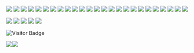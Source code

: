 [![](https://img.shields.io/badge/R-276DC3?style=for-the-badge&logo=r&logoColor=white)](https://github.com/Shall-We-Dance)
[![](https://img.shields.io/badge/Python-3776AB?style=for-the-badge&logo=python&logoColor=white)](https://github.com/Shall-We-Dance)
[![](https://img.shields.io/badge/Flask-ffffff?style=for-the-badge&logo=flask&logoColor=black)](https://github.com/Shall-We-Dance)
[![](https://img.shields.io/badge/HTML-E34F26?style=for-the-badge&logo=html5&logoColor=white)](https://github.com/Shall-We-Dance)
[![](https://img.shields.io/badge/CSS-1572B6?style=for-the-badge&logo=css3&logoColor=white)](https://github.com/Shall-We-Dance)
[![](https://img.shields.io/badge/Shell-4EAA25?style=for-the-badge&logo=gnu-bash&logoColor=white)](https://github.com/Shall-We-Dance)
[![](https://img.shields.io/badge/Markdown-000000?style=for-the-badge&logo=markdown&logoColor=white)](https://github.com/Shall-We-Dance)
[![](https://img.shields.io/badge/NGINX-009639?style=for-the-badge&logo=nginx&logoColor=white)](https://github.com/Shall-We-Dance)
[![](https://img.shields.io/badge/Docker-2CA5E0?style=for-the-badge&logo=docker&logoColor=white)](https://github.com/Shall-We-Dance)
[![](https://img.shields.io/badge/Conda-342B029?&style=for-the-badge&logo=anaconda&logoColor=white)](https://github.com/Shall-We-Dance)
[![](https://img.shields.io/badge/VS%20Code-0078D4?style=for-the-badge&logo=visual%20studio%20code&logoColor=white)](https://github.com/Shall-We-Dance)
[![](https://img.shields.io/badge/RStudio-75AADB?style=for-the-badge&logo=rstudio&logoColor=white)](https://github.com/Shall-We-Dance)
[![](https://img.shields.io/badge/AI-FF9A00?&style=for-the-badge&logo=Adobe%20Illustrator&logoColor=white)](https://github.com/Shall-We-Dance)
[![](https://img.shields.io/badge/Jellyfin-00A4DC?&style=for-the-badge&logo=Jellyfin&logoColor=white)](https://github.com/Shall-We-Dance)
[![](https://img.shields.io/badge/Cloudflare-F38020?&style=for-the-badge&logo=Cloudflare&logoColor=white)](https://github.com/Shall-We-Dance)
[![](https://img.shields.io/badge/Overleaf-47A141?&style=for-the-badge&logo=Overleaf&logoColor=white)](https://github.com/Shall-We-Dance)
[![](https://img.shields.io/badge/Ubuntu-E95420?style=for-the-badge&logo=ubuntu&logoColor=white)](https://github.com/Shall-We-Dance)
[![](https://img.shields.io/badge/mac%20os-000000?style=for-the-badge&logo=apple&logoColor=white)](https://github.com/Shall-We-Dance)
[![](https://img.shields.io/badge/Windows-0067B8?style=for-the-badge&logo=windows%2011&logoColor=white)](https://github.com/Shall-We-Dance)
[![](https://img.shields.io/badge/Truenas-0095D5?style=for-the-badge&logo=truenas&logoColor=white)](https://github.com/Shall-We-Dance)
[![](https://img.shields.io/badge/Unraid-F15A2C?style=for-the-badge&logo=unraid&logoColor=white)](https://github.com/Shall-We-Dance)
[![](https://img.shields.io/badge/OpenWrt-00B5E2?style=for-the-badge&logo=OpenWrt&logoColor=white)](https://github.com/Shall-We-Dance)
[![](https://img.shields.io/badge/Raspberry%20Pi-A22846?style=for-the-badge&logo=Raspberry%20Pi&logoColor=white)](https://github.com/Shall-We-Dance)
[![](https://img.shields.io/badge/Google%20Scholar-4285F4?style=for-the-badge&logo=Google%20Scholar&logoColor=white)](https://scholar.google.com/citations?user=GFkNo_IAAAAJ)
[![](https://img.shields.io/badge/arXiv-B31B1B?style=for-the-badge&logo=arXiv&logoColor=white)](https://github.com/Shall-We-Dance)

[![](https://img.shields.io/badge/Minecraft-62B47A?style=for-the-badge&logo=Minecraft&logoColor=white)](https://github.com/Shall-We-Dance)
[![](https://img.shields.io/badge/Bilibili-00A1D6?style=for-the-badge&logo=Bilibili&logoColor=white)](https://github.com/Shall-We-Dance)
[![](https://img.shields.io/badge/Steam-000000?style=for-the-badge&logo=Steam&logoColor=white)](https://github.com/Shall-We-Dance)
[![](https://img.shields.io/badge/Switch-E60012?style=for-the-badge&logo=Nintendo%20Switch&logoColor=white)](https://github.com/Shall-We-Dance)
[![](https://img.shields.io/badge/Counter_Strike-000000?style=for-the-badge&logo=counter-strike&logoColor=white)](https://github.com/Shall-We-Dance)

![Visitor Badge](https://komarev.com/ghpvc/?color=8F63E9&username=Shall-We-Dance&style=for-the-badge)

<img src="https://github-readme-stats.vercel.app/api?username=Shall-We-Dance&show_icons=true&hide=issues,contribs&icon_color=5B13EC&hide_border=true&theme=transparent&title_color=5B13EC&text_color=8F63E9&count_private=true"><img src="https://github-readme-stats.vercel.app/api/top-langs/?username=Shall-We-Dance&hide=TeX&layout=compact&hide_border=true&theme=transparent&title_color=5B13EC&text_color=8F63E9">

<script type="text/javascript" src="//rf.revolvermaps.com/0/0/8.js?i=5sgot2dxrbg&amp;m=0c&amp;c=ff0000&amp;cr1=ffffff&amp;f=calibri&amp;l=49&amp;s=200&amp;cw=ffffff&amp;cb=000000" async="async"></script>
